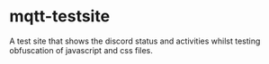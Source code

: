 # mqtt-testsite
 A test site that shows the discord status and activities whilst testing obfuscation of javascript and css files.
